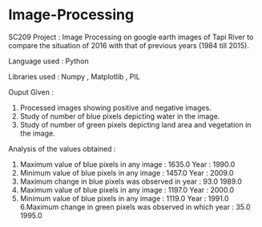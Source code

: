 # Image-Processing
SC209 Project : Image Processing on google earth images of Tapi River to compare the situation of 2016 with that of previous years (1984 till 2015).

Language used : Python

Libraries used : Numpy , Matplotlib , PIL

Ouput Given :
1. Processed images showing positive and negative images.
2. Study of number of blue pixels depicting water in the image.
3. Study of number of green pixels depicting land area and vegetation in the image.

Analysis of the values obtained : 
1. Maximum value of blue pixels in any image : 1635.0 Year : 1990.0 
2. Minimum value of blue pixels in any image : 1457.0 Year : 2009.0 
3. Maximum change in blue pixels was observed in year : 93.0 1989.0  
4. Maximum value of blue pixels in any image : 1197.0 Year : 2000.0 
5. Minimum value of blue pixels in any image : 1119.0 Year : 1991.0 
6.Maximum change in green pixels was observed in which year : 35.0 1995.0
